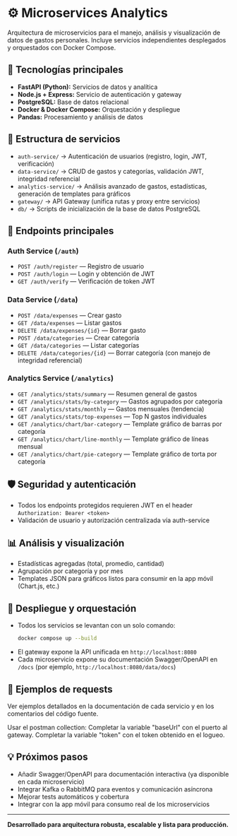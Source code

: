 # ⚙️ Microservices Analytics

Arquitectura de microservicios para el manejo, análisis y visualización de datos de gastos personales. 
Incluye servicios independientes desplegados y orquestados con Docker Compose.

## 🚀 Tecnologías principales
- **FastAPI (Python):** Servicios de datos y analítica
- **Node.js + Express:** Servicio de autenticación y gateway
- **PostgreSQL:** Base de datos relacional
- **Docker & Docker Compose:** Orquestación y despliegue
- **Pandas:** Procesamiento y análisis de datos

## 📂 Estructura de servicios
- `auth-service/` → Autenticación de usuarios (registro, login, JWT, verificación)
- `data-service/` → CRUD de gastos y categorías, validación JWT, integridad referencial
- `analytics-service/` → Análisis avanzado de gastos, estadísticas, generación de templates para gráficos
- `gateway/` → API Gateway (unifica rutas y proxy entre servicios)
- `db/` → Scripts de inicialización de la base de datos PostgreSQL

## 🔗 Endpoints principales

### Auth Service (`/auth`)
- `POST /auth/register` — Registro de usuario
- `POST /auth/login` — Login y obtención de JWT
- `GET /auth/verify` — Verificación de token JWT

### Data Service (`/data`)
- `POST /data/expenses` — Crear gasto
- `GET /data/expenses` — Listar gastos
- `DELETE /data/expenses/{id}` — Borrar gasto
- `POST /data/categories` — Crear categoría
- `GET /data/categories` — Listar categorías
- `DELETE /data/categories/{id}` — Borrar categoría (con manejo de integridad referencial)

### Analytics Service (`/analytics`)
- `GET /analytics/stats/summary` — Resumen general de gastos
- `GET /analytics/stats/by-category` — Gastos agrupados por categoría
- `GET /analytics/stats/monthly` — Gastos mensuales (tendencia)
- `GET /analytics/stats/top-expenses` — Top N gastos individuales
- `GET /analytics/chart/bar-category` — Template gráfico de barras por categoría
- `GET /analytics/chart/line-monthly` — Template gráfico de líneas mensual
- `GET /analytics/chart/pie-category` — Template gráfico de torta por categoría

## 🛡️ Seguridad y autenticación
- Todos los endpoints protegidos requieren JWT en el header `Authorization: Bearer <token>`
- Validación de usuario y autorización centralizada vía auth-service

## 📊 Análisis y visualización
- Estadísticas agregadas (total, promedio, cantidad)
- Agrupación por categoría y por mes
- Templates JSON para gráficos listos para consumir en la app móvil (Chart.js, etc.)

## 🐳 Despliegue y orquestación
- Todos los servicios se levantan con un solo comando:
  ```sh
  docker compose up --build
  ```
- El gateway expone la API unificada en `http://localhost:8080`
- Cada microservicio expone su documentación Swagger/OpenAPI en `/docs` (por ejemplo, `http://localhost:8080/data/docs`)

## 🧪 Ejemplos de requests
Ver ejemplos detallados en la documentación de cada servicio y en los comentarios del código fuente.

Usar el postman collection:
Completar la variable "baseUrl" con el puerto al gateway.
Completar la variable "token" con el token obtenido en el logueo.

## 💡 Próximos pasos
- Añadir Swagger/OpenAPI para documentación interactiva (ya disponible en cada microservicio)
- Integrar Kafka o RabbitMQ para eventos y comunicación asíncrona
- Mejorar tests automáticos y cobertura
- Integrar con la app móvil para consumo real de los microservicios

---

**Desarrollado para arquitectura robusta, escalable y lista para producción.**

